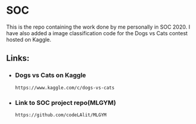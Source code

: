 # SOC

This is the repo containing the work done by me personally in SOC 2020. I have also added a image classification code for the Dogs vs Cats contest hosted on Kaggle.

## Links:
- ### Dogs vs Cats on Kaggle
      https://www.kaggle.com/c/dogs-vs-cats

- ### Link to SOC project repo(MLGYM)
      https://github.com/codeLAlit/MLGYM
